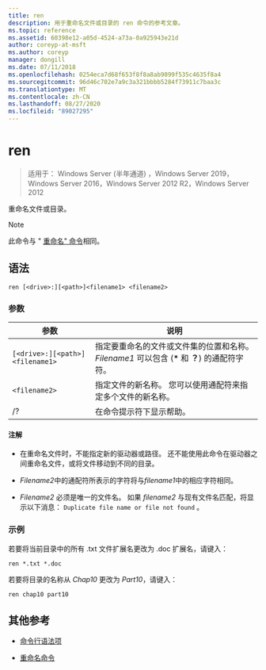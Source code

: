 ```yaml
---
title: ren
description: 用于重命名文件或目录的 ren 命令的参考文章。
ms.topic: reference
ms.assetid: 60398e12-a05d-4524-a73a-0a925943e21d
author: coreyp-at-msft
ms.author: coreyp
manager: dongill
ms.date: 07/11/2018
ms.openlocfilehash: 0254eca7d68f653f8f8a8ab9099f535c4635f8a4
ms.sourcegitcommit: 96d46c702e7a9c3a321bbbb5284f73911c7baa3c
ms.translationtype: MT
ms.contentlocale: zh-CN
ms.lasthandoff: 08/27/2020
ms.locfileid: "89027295"
---
```

# <a name="ren"></a>ren

> 适用于： Windows Server (半年通道) ，Windows Server 2019，Windows Server 2016，Windows Server 2012 R2，Windows Server 2012

重命名文件或目录。

> [!NOTE]
> 此命令与 " [重命名" 命令](rename.md)相同。

## <a name="syntax"></a>语法

```
ren [<drive>:][<path>]<filename1> <filename2>
```

### <a name="parameters"></a>参数

| 参数 | 说明 |
|--|--|
| `[<drive>:][<path>]<filename1>` | 指定要重命名的文件或文件集的位置和名称。 *Filename1* 可以包含 (**&#42;** 和 **？**) 的通配符字符。 |
| `<filename2>` | 指定文件的新名称。 您可以使用通配符来指定多个文件的新名称。 |
| /? | 在命令提示符下显示帮助。 |

#### <a name="remarks"></a>注解

- 在重命名文件时，不能指定新的驱动器或路径。 还不能使用此命令在驱动器之间重命名文件，或将文件移动到不同的目录。

- *Filename2*中的通配符所表示的字符将与*filename1*中的相应字符相同。

- *Filename2* 必须是唯一的文件名。 如果 *filename2* 与现有文件名匹配，将显示以下消息： `Duplicate file name or file not found` 。

### <a name="examples"></a>示例

若要将当前目录中的所有 .txt 文件扩展名更改为 .doc 扩展名，请键入：

```
ren *.txt *.doc
```

若要将目录的名称从 *Chap10* 更改为 *Part10*，请键入：

```
ren chap10 part10
```

## <a name="additional-references"></a>其他参考

- [命令行语法项](command-line-syntax-key.md)

- [重命名命令](rename.md)
